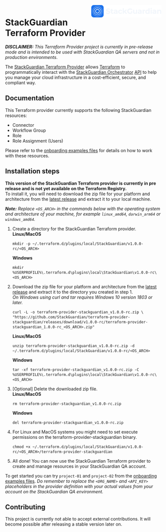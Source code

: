 <a href="https://www.stackguardian.io/">
    <img src=".github/stackguardian_logo.svg" alt="StackGuardian logo" title="StackGuardian" align="right" height="40" />
</a>

# StackGuardian Terraform Provider


_**DISCLAIMER:** This Terraform Provider project is currently in pre-release mode and is intended to be used with StackGuardian QA servers and not in production environments_.

The [StackGuardian Terraform Provider](https://github.com/StackGuardian/terraform-provider-stackguardian) allows [Terraform](https://www.terraform.io/) to programmatically interact with the [StackGuardian Orchestrator](https://docs.stackguardian.io/) [API](https://docs.stackguardian.io/docs/api/overview) to help you manage your cloud infrastructure in a cost-efficient, secure, and compliant way.



## Documentation

This Terraform provider currently supports the following StackGuardian resources: 
- Connector
- Workflow Group
- Role
- Role Assignment (Users)

Please refer to the [onboarding examples files](/docs-guides-assets/onboarding) for details on how to work with these resources.

## Installation steps

**This version of the StackGuardian Terraform provider is currently in pre release and is not yet available on the Terraform Registry.**\
To install it, you will need to download the zip file for your platform and architecture from the [latest release](https://github.com/StackGuardian/terraform-provider-stackguardian/releases/latest) and extract it to your local machine.

_**Note:** Replace `<OS_ARCH>` in the commands below with the operating system and architecture of your machine, for example `linux_amd64`, `darwin_arm64` or `windows_amd64`._

1. Create a directory for the StackGuardian Terraform provider.\
    **Linux/MacOS**
    ```
    mkdir -p ~/.terraform.d/plugins/local/StackGuardian/v1.0.0-rc/<OS_ARCH>

    ```
    **Windows**
    ```
    mkdir %USERPROFILE%\.terraform.d\plugins\local\StackGuardian\v1.0.0-rc\<OS_ARCH>
    ```
2. Download the zip file for your platform and architecture from the [latest release](https://github.com/StackGuardian/terraform-provider-stackguardian/releases/latest) and extract it to the directory you created in step 1.\
    _On Windows using curl and tar requires Windows 10 version 1803 or later._
    ```
    curl -L -o terraform-provider-stackguardian_v1.0.0-rc.zip \
    "https://github.com/StackGuardian/terraform-provider-stackguardian/releases/download/v1.0.0-rc/terraform-provider-stackguardian_1.0.0-rc_<OS_ARCH>.zip"
    ```
    **Linux/MacOS**
    ```
    unzip terraform-provider-stackguardian_v1.0.0-rc.zip -d ~/.terraform.d/plugins/local/StackGuardian/v1.0.0-rc/<OS_ARCH>
    ``` 
    **Windows**
    ```
    tar -xf terraform-provider-stackguardian_v1.0.0-rc.zip -C %USERPROFILE%\.terraform.d\plugins\local\StackGuardian\v1.0.0-rc\<OS_ARCH>
    ```

3. [Optional] Delete the downloaded zip file.\
    **Linux/MacOS**
    ```
    rm terraform-provider-stackguardian_v1.0.0-rc.zip
    ```
    **Windows**
    ```
    del terraform-provider-stackguardian_v1.0.0-rc.zip
    ```

4. For Linux and MacOS systems you might need to set execute permissions on the terraform-provider-stackguardian binary.
    ```
    chmod +x ~/.terraform.d/plugins/local/StackGuardian/v1.0.0-rc/<OS_ARCH>/terraform-provider-stackguardian
    ```

5. All done! You can now use the StackGuardian Terraform provider to create and manage resources in your StackGuardian QA account.

To get started you can try `project-01` and `project-02` from the [onboarding examples files](/docs-guides-assets/onboarding).
_Do remember to replace the `<ORG_NAME>` and `<API_KEY>` placeholders in the provider definition with your actual values from your account on the StackGuardian QA environment._

## Contributing
This project is currently not able to accept external contributions.
It will become possible after releasing a stable version later on.
